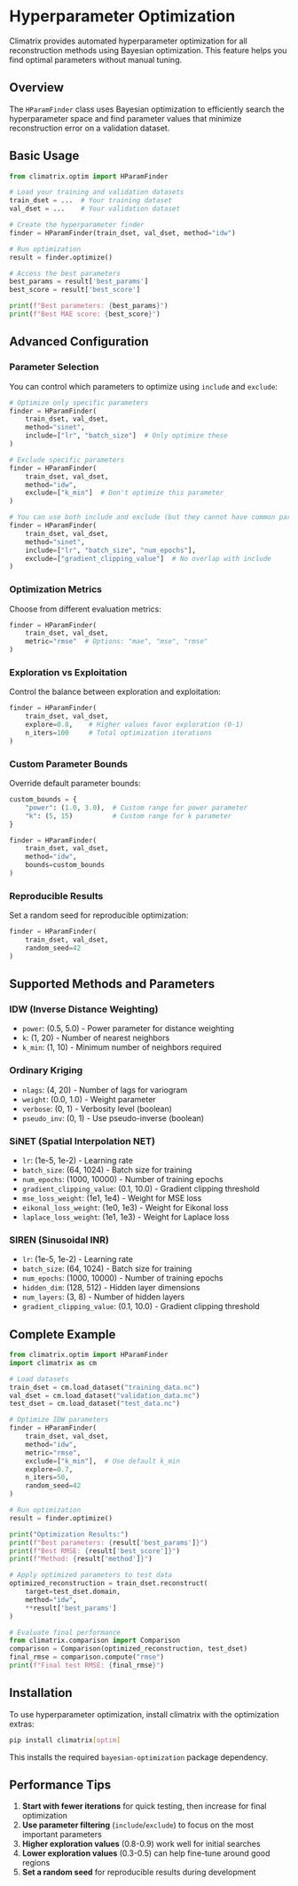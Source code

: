 # Hyperparameter Optimization

Climatrix provides automated hyperparameter optimization for all reconstruction methods using Bayesian optimization. This feature helps you find optimal parameters without manual tuning.

## Overview

The `HParamFinder` class uses Bayesian optimization to efficiently search the hyperparameter space and find parameter values that minimize reconstruction error on a validation dataset.

## Basic Usage

```python
from climatrix.optim import HParamFinder

# Load your training and validation datasets
train_dset = ...  # Your training dataset
val_dset = ...    # Your validation dataset

# Create the hyperparameter finder
finder = HParamFinder(train_dset, val_dset, method="idw")

# Run optimization
result = finder.optimize()

# Access the best parameters
best_params = result['best_params']
best_score = result['best_score']

print(f"Best parameters: {best_params}")
print(f"Best MAE score: {best_score}")
```

## Advanced Configuration

### Parameter Selection

You can control which parameters to optimize using `include` and `exclude`:

```python
# Optimize only specific parameters
finder = HParamFinder(
    train_dset, val_dset,
    method="sinet",
    include=["lr", "batch_size"]  # Only optimize these
)

# Exclude specific parameters
finder = HParamFinder(
    train_dset, val_dset, 
    method="idw",
    exclude=["k_min"]  # Don't optimize this parameter
)

# You can use both include and exclude (but they cannot have common parameters)
finder = HParamFinder(
    train_dset, val_dset,
    method="sinet", 
    include=["lr", "batch_size", "num_epochs"],
    exclude=["gradient_clipping_value"]  # No overlap with include
)
```

### Optimization Metrics

Choose from different evaluation metrics:

```python
finder = HParamFinder(
    train_dset, val_dset,
    metric="rmse"  # Options: "mae", "mse", "rmse"
)
```

### Exploration vs Exploitation

Control the balance between exploration and exploitation:

```python
finder = HParamFinder(
    train_dset, val_dset,
    explore=0.8,    # Higher values favor exploration (0-1)
    n_iters=100     # Total optimization iterations
)
```

### Custom Parameter Bounds

Override default parameter bounds:

```python
custom_bounds = {
    "power": (1.0, 3.0),  # Custom range for power parameter
    "k": (5, 15)          # Custom range for k parameter
}

finder = HParamFinder(
    train_dset, val_dset,
    method="idw",
    bounds=custom_bounds
)
```

### Reproducible Results

Set a random seed for reproducible optimization:

```python
finder = HParamFinder(
    train_dset, val_dset,
    random_seed=42
)
```

## Supported Methods and Parameters

### IDW (Inverse Distance Weighting)
- `power`: (0.5, 5.0) - Power parameter for distance weighting
- `k`: (1, 20) - Number of nearest neighbors
- `k_min`: (1, 10) - Minimum number of neighbors required

### Ordinary Kriging
- `nlags`: (4, 20) - Number of lags for variogram
- `weight`: (0.0, 1.0) - Weight parameter
- `verbose`: (0, 1) - Verbosity level (boolean)
- `pseudo_inv`: (0, 1) - Use pseudo-inverse (boolean)

### SiNET (Spatial Interpolation NET)
- `lr`: (1e-5, 1e-2) - Learning rate
- `batch_size`: (64, 1024) - Batch size for training
- `num_epochs`: (1000, 10000) - Number of training epochs
- `gradient_clipping_value`: (0.1, 10.0) - Gradient clipping threshold
- `mse_loss_weight`: (1e1, 1e4) - Weight for MSE loss
- `eikonal_loss_weight`: (1e0, 1e3) - Weight for Eikonal loss
- `laplace_loss_weight`: (1e1, 1e3) - Weight for Laplace loss

### SIREN (Sinusoidal INR)
- `lr`: (1e-5, 1e-2) - Learning rate
- `batch_size`: (64, 1024) - Batch size for training
- `num_epochs`: (1000, 10000) - Number of training epochs
- `hidden_dim`: (128, 512) - Hidden layer dimensions
- `num_layers`: (3, 8) - Number of hidden layers
- `gradient_clipping_value`: (0.1, 10.0) - Gradient clipping threshold

## Complete Example

```python
from climatrix.optim import HParamFinder
import climatrix as cm

# Load datasets
train_dset = cm.load_dataset("training_data.nc")
val_dset = cm.load_dataset("validation_data.nc")
test_dset = cm.load_dataset("test_data.nc")

# Optimize IDW parameters
finder = HParamFinder(
    train_dset, val_dset,
    method="idw",
    metric="rmse",
    exclude=["k_min"],  # Use default k_min
    explore=0.7,
    n_iters=50,
    random_seed=42
)

# Run optimization
result = finder.optimize()

print("Optimization Results:")
print(f"Best parameters: {result['best_params']}")
print(f"Best RMSE: {result['best_score']}")
print(f"Method: {result['method']}")

# Apply optimized parameters to test data
optimized_reconstruction = train_dset.reconstruct(
    target=test_dset.domain,
    method="idw",
    **result['best_params']
)

# Evaluate final performance
from climatrix.comparison import Comparison
comparison = Comparison(optimized_reconstruction, test_dset)
final_rmse = comparison.compute("rmse")
print(f"Final test RMSE: {final_rmse}")
```

## Installation

To use hyperparameter optimization, install climatrix with the optimization extras:

```bash
pip install climatrix[optim]
```

This installs the required `bayesian-optimization` package dependency.

## Performance Tips

1. **Start with fewer iterations** for quick testing, then increase for final optimization
2. **Use parameter filtering** (`include`/`exclude`) to focus on the most important parameters
3. **Higher exploration values** (0.8-0.9) work well for initial searches
4. **Lower exploration values** (0.3-0.5) can help fine-tune around good regions
5. **Set a random seed** for reproducible results during development